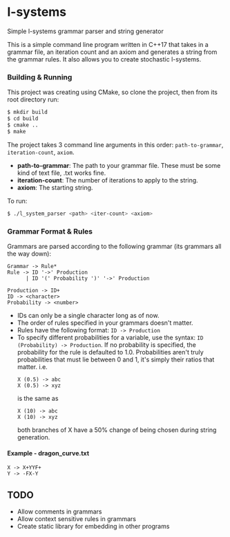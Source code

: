 # l-systems
Simple l-systems grammar parser and string generator

This is a simple command line program written in C++17 that takes in a grammar file, an iteration count and an axiom and generates a string from the grammar rules. It also allows you to create stochastic l-systems.

### Building & Running
This project was creating using CMake, so clone the project, then from its root directory run:
``` Bash
$ mkdir build
$ cd build
$ cmake ..
$ make
```

The project takes 3 command line arguments in this order: `path-to-grammar`, `iteration-count`, `axiom`.

- **path-to-grammar**: The path to your grammar file. These must be some kind of text file, .txt works fine.
- **iteration-count**: The number of iterations to apply to the string.
- **axiom**: The starting string.

To run:
``` Bash
$ ./l_system_parser <path> <iter-count> <axiom>
```

### Grammar Format & Rules

Grammars are parsed according to the following grammar (its grammars all the way down):
```
Grammar -> Rule*
Rule -> ID '->' Production
	  | ID '(' Probability ')' '->' Production

Production -> ID+
ID -> <character>
Probability -> <number>
``` 
- IDs can only be a single character long as of now.
- The order of rules specified in your grammars doesn't matter.
- Rules have the following format: `ID -> Production`
- To specify different probabilities for a variable, use the syntax: `ID (Probability) -> Production`. If no probability is specified, the probability for the rule is defaulted to 1.0. Probabilities aren't truly probabilities that must lie between 0 and 1, it's simply their ratios that matter. i.e. 
  ```
  X (0.5) -> abc
  X (0.5) -> xyz
  ```
  is the same as
  ```
  X (10) -> abc
  X (10) -> xyz
  ```
  both branches of X have a 50% change of being chosen during string generation.

#### Example - dragon_curve.txt
```
X -> X+YYF+
Y -> -FX-Y
```

## TODO
- Allow comments in grammars
- Allow context sensitive rules in grammars
- Create static library for embedding in other programs

